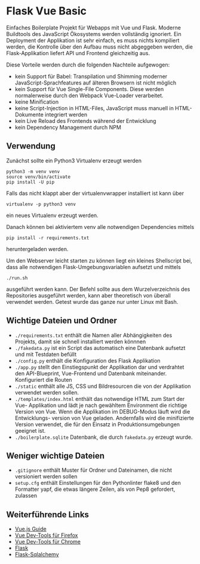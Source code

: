 # Flask Vue Basic

Einfaches Boilerplate Projekt für Webapps mit Vue und Flask. Moderne
Buildtools des JavaScript Ökosystems werden vollständig ignoriert. 
Ein Deployment der Applikation ist sehr einfach, es muss nichts
kompiliert werden, die Kontrolle über den Aufbau muss nicht abgeggeben 
werden, die Flask-Applikation liefert API und Frontend gleichzeitig aus.

Diese Vorteile werden durch die folgenden Nachteile aufgewogen:

  - kein Support für Babel: Transpilation und Shimming moderner
    JavaScript-Sprachfeatures auf älteren Browsern ist nicht möglich
  - kein Support für Vue Single-File Components. Diese werden normalerweise
    durch den Webpack Vue-Loader verarbeitet.
  - keine Minification
  - keine Script-Injection in HTML-Files, JavaScript muss manuell in
    HTML-Dokumente integriert werden
  - kein Live Reload des Frontends während der Entwicklung
  - kein Dependency Management durch NPM

## Verwendung
Zunächst sollte ein Python3 Virtualenv erzeugt werden

    python3 -m venv venv
    source venv/bin/activate
    pip install -U pip

Falls das nicht klappt aber der virtualenvwrapper installiert ist kann über

    virtualenv -p python3 venv

ein neues Virtualenv erzeugt werden.

Danach können bei aktiviertem venv alle notwendigen Dependencies mittels

    pip install -r requirements.txt

heruntergeladen werden.

Um den Webserver leicht starten zu können liegt ein kleines Shellscript
bei, dass alle notwendigen Flask-Umgebungsvariablen aufsetzt und mittels

    ./run.sh

ausgeführt werden kann. Der Befehl sollte aus dem Wurzelverzeichnis des
Repositories ausgeführt werden, kann aber theoretisch von überall
verwendet werden. Getest wurde das ganze nur unter Linux mit Bash.

## Wichtige Dateien und Ordner
- `./requirements.txt` enthält die Namen aller Abhängigkeiten des Projekts,
  damit sie schnell installiert werden könnnen
- `./fakedata.py` ist ein Script das automatisch eine Datenbank aufsetzt und
  mit Testdaten befüllt
- `./config.py` enthält die Konfiguration des Flask Applikation
- `./app.py` stellt den Einstiegspunkt der Applikation dar und verdrahtet
  den API-Blueprint, Vue-Frontend und Datenbank miteinander. Konfiguriert
  die Routen
- `./static` enthält alle JS, CSS und Bildresourcen die von der Applikation
  verwendet werden sollen.
- `./templates/index.html` enthält das notwendige HTML zum Start der Vue-
  Applikation und lädt je nach gewähltem Environment die richtige Version
  von Vue. Wenn die Applikation im DEBUG-Modus läuft wird die Entwicklungs-
  version von Vue geladen. Andernfalls wird die minifizierte Version 
  verwendet, die für den Einsatz in Produktionsumgebungen geeignet ist.
- `./boilerplate.sqlite` Datenbank, die durch `fakedata.py` erzeugt wurde.

## Weniger wichtige Dateien
- `.gitignore` enthält Muster für Ordner und Dateinamen, die nicht versioniert
  werden sollen
- `setup.cfg` enthält Einstellungen für den Pythonlinter flake8 und den Formatter
  yapf, die etwas längere Zeilen, als von Pep8 gefordert, zulassen

## Weiterführende Links
- [Vue.js Guide](https://vuejs.org/v2/guide/)
- [Vue Dev-Tools für Firefox](https://addons.mozilla.org/en-US/firefox/addon/vue-js-devtools/)
- [Vue Dev-Tools für Chrome](https://chrome.google.com/webstore/detail/vuejs-devtools/nhdogjmejiglipccpnnnanhbledajbpd)
- [Flask](http://flask.pocoo.org/docs/1.0/)
- [Flask-Sqlalchemy](http://flask-sqlalchemy.pocoo.org/2.3/)
